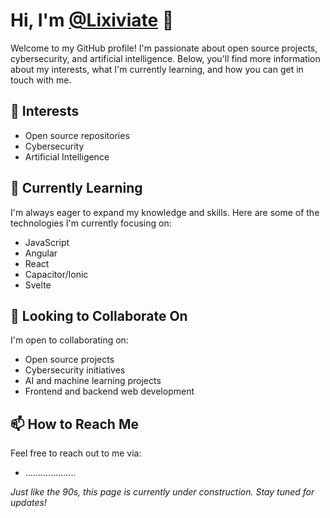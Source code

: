 # Hi, I'm [@Lixiviate](https://github.com/Lixiviate) 👋

Welcome to my GitHub profile! I'm passionate about open source projects, cybersecurity, and artificial intelligence. Below, you'll find more information about my interests, what I'm currently learning, and how you can get in touch with me.

## 👀 Interests
- Open source repositories
- Cybersecurity
- Artificial Intelligence

## 🌱 Currently Learning
I'm always eager to expand my knowledge and skills. Here are some of the technologies I'm currently focusing on:
- JavaScript
- Angular
- React
- Capacitor/Ionic
- Svelte

## 💞️ Looking to Collaborate On
I'm open to collaborating on:
- Open source projects
- Cybersecurity initiatives
- AI and machine learning projects
- Frontend and backend web development

## 📫 How to Reach Me
Feel free to reach out to me via:
- ....................


*Just like the 90s, this page is currently under construction. Stay tuned for updates!*
